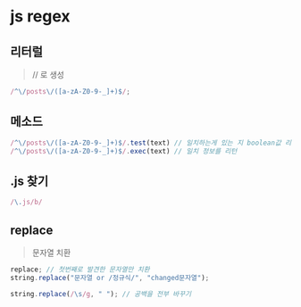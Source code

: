 # js regex

## 리터럴

> // 로 생성

```js
/^\/posts\/([a-zA-Z0-9-_]+)$/;
```

## 메소드

```js
/^\/posts\/([a-zA-Z0-9-_]+)$/.test(text) // 일치하는게 있는 지 boolean값 리턴
/^\/posts\/([a-zA-Z0-9-_]+)$/.exec(text) // 일치 정보를 리턴
```

## .js 찾기

```js
/\.js/b/
```

## replace

> 문자열 치환

```js
replace; // 첫번째로 발견한 문자열만 치환
string.replace("문자열 or /정규식/", "changed문자열");

string.replace(/\s/g, " "); // 공백을 전부 바꾸기
```
